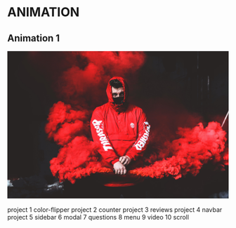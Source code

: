 # ANIMATION
## **Animation 1**
![](animation%201/2.jpg)

project 1 color-flipper
project 2 counter
project 3 reviews
project 4 navbar
project 5 sidebar
6 modal
7 questions
8 menu
9 video
10 scroll
